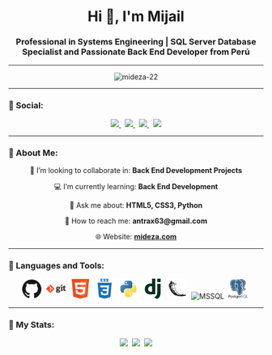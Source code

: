 <div align="center">
    <h1>Hi 👋, I'm Mijail</h1>
    <h3>
        Professional in Systems Engineering | SQL Server Database Specialist and Passionate Back End Developer from Perú
    </h3>
</div>

---

<div align="center">
    <img src="https://github-profile-trophy.vercel.app/?username=MIDEZA-22&theme=radical" alt="mideza-22"/>
</div>

---

<div align="left">
    <h3>📌 Social:</h3>
    <div align="center">
        <a href="https://facebook.com/mideza22">
            <img src="https://img.shields.io/badge/Facebook-%231877F2.svg?logo=Facebook&logoColor=white"/>
        </a>&nbsp;
        <a href="https://instagram.com/mideza22">
            <img src="https://img.shields.io/badge/Instagram-%23E4405F.svg?logo=Instagram&logoColor=white"/>
        </a>&nbsp;
        <a href="https://linkedin.com/in/mideza22">
            <img src="https://img.shields.io/badge/LinkedIn-%230077B5.svg?logo=linkedin&logoColor=white"/>
        </a>&nbsp;
        <a href="https://twitter.com/mideza22">
            <img src="https://img.shields.io/badge/Twitter-%231DA1F2.svg?logo=Twitter&logoColor=white"/>
        </a>
    </div>
</div>

---

<div align="left">
    <h3>📌 About Me:</h3>
    <div align="center">
        <p>👯 I’m looking to collaborate in: <b>Back End Development Projects</b></p>
        <p>💻 I’m currently learning: <b>Back End Development</b></p>
        <p>📣 Ask me about: <b>HTML5, CSS3, Python</b></p>
        <p>📧 How to reach me: <b>antrax63@gmail.com</b></p>
        <!--<p>📄 Know about my experiences: <a href="https://enlace-cv">Curriculum Vitae</a></p>-->
        <p>🌐 Website: <b><a href="https://mideza.com">mideza.com</a></b></p>
    </div>
</div>

---

<div align="left">
    <h3>📌 Languages and Tools:</h3>
    <div align="center">
        <img src="https://github.com/devicons/devicon/blob/master/icons/github/github-original.svg" title="GITHUB" alt="GITHUB" width="40" height="40"/>&nbsp;
        <img src="https://github.com/devicons/devicon/blob/master/icons/git/git-original-wordmark.svg" title="GIT" alt="GIT" width="40" height="40"/>&nbsp;
        <img src="https://github.com/devicons/devicon/blob/master/icons/html5/html5-original.svg" title="HTML5" alt="HTML5" width="40" height="40"/>&nbsp;
        <img src="https://github.com/devicons/devicon/blob/master/icons/css3/css3-plain-wordmark.svg"  title="CSS3" alt="CSS3" width="40" height="40"/>&nbsp;
        <img src="https://github.com/devicons/devicon/blob/master/icons/python/python-original.svg" title="PYTHON" alt="PYTHON" width="40" height="40"/>&nbsp;
        <img src="https://github.com/devicons/devicon/blob/master/icons/django/django-plain.svg" title="DJANGO" alt="DJANGO" width="40" height="40"/>&nbsp;
        <img src="https://github.com/devicons/devicon/blob/master/icons/flask/flask-original.svg" title="FLASK" alt="FLASK" width="40" height="40"/>&nbsp;
        <img src="https://www.svgrepo.com/show/303229/microsoft-sql-server-logo.svg" title="MSSQL"  alt="MSSQL" width="40" height="40"/>&nbsp;
        <img src="https://github.com/devicons/devicon/blob/master/icons/postgresql/postgresql-original-wordmark.svg" title="POSTGRESQL"  alt="POSTGRESQL" width="40"           height="40"/>&nbsp;
    </div>
</div>

---

<div align="left">
    <h3>📌 My Stats:</h3>
    <div align="center">
        <img src="http://github-readme-streak-stats.herokuapp.com?user=MIDEZA-22&theme=radical" width="415"/>&nbsp;
        <img src="https://github-readme-stats.vercel.app/api?username=MIDEZA-22&theme=radical&show_icons=true" width="392"/>&nbsp;
        <img src="https://github-readme-stats.vercel.app/api/top-langs/?username=MIDEZA-22&theme=radical&layout=compact"/>
    </div>
</div>
